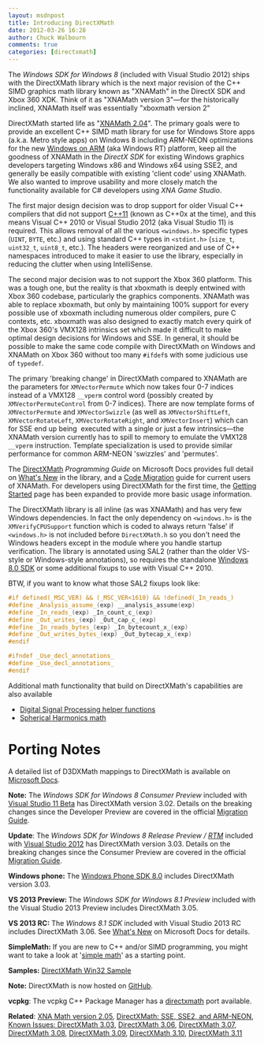 ```yaml
---
layout: msdnpost
title: Introducing DirectXMath
date: 2012-03-26 16:28
author: Chuck Walbourn
comments: true
categories: [directxmath]
---
```

The <em>Windows SDK for Windows 8 </em>(included with Visual Studio 2012) ships with the DirectXMath library which is the next major revision of the C++ SIMD graphics math library known as "XNAMath" in the DirectX SDK and Xbox 360 XDK. Think of it as "XNAMath version 3"—for the historically inclined, XNAMath itself was essentially "xboxmath version 2"
<!--more-->

DirectXMath started life as "<a href="https://walbourn.github.io/xna-math-version-2-04/">XNAMath 2.04</a>". The primary goals were to provide an excellent C++ SIMD math library for use for Windows Store apps (a.k.a. Metro style apps) on Windows 8 including ARM-NEON optimizations for the new <a href="https://channel9.msdn.com/posts/Building-Windows-for-the-ARM-processor-architecture">Windows on ARM</a> (aka Windows RT) platform, keep all the goodness of XNAMath in the <em>DirectX SDK</em> for existing Windows graphics developers targeting Windows x86 and Windows x64 using SSE2, and generally be easily compatible with existing 'client code' using XNAMath. We also wanted to improve usability and more closely match the functionality available for C# developers using <em>XNA Game Studio</em>.

The first major design decision was to drop support for older Visual C++ compilers that did not support <a href="https://devblogs.microsoft.com/cppblog/c11-features-in-visual-c-11/">C++11</a> (known as C++0x at the time), and this means Visual C++ 2010 or Visual Studio 2012 (aka Visual Studio 11) is required. This allows removal of all the various ``<windows.h>`` specific types (``UINT``, ``BYTE``, etc.) and using standard C++ types in ``<stdint.h>`` (``size_t``, ``uint32_t``, ``uint8_t``, etc.). The headers were reorganized and use of C++ namespaces introduced to make it easier to use the library, especially in reducing the clutter when using IntelliSense.

The second major decision was to not support the Xbox 360 platform. This was a tough one, but the reality is that xboxmath is deeply entwined with Xbox 360 codebase, particularly the graphics components. XNAMath was able to replace xboxmath, but only by maintaining 100% support for every possible use of xboxmath including numerous older compilers, pure C contexts, etc. xboxmath was also designed to exactly match every quirk of the Xbox 360's VMX128 intrinsics set which made it difficult to make optimal design decisions for Windows and SSE. In general, it should be possible to make the same code compile with DirectXMath on Windows and XNAMath on Xbox 360 without too many ``#ifdef``s with some judicious use of ``typedef``.

The primary 'breaking change' in DirectXMath compared to XNAMath are the parameters for ``XMVectorPermute`` which now takes four 0-7 indices instead of a VMX128 ``__vperm`` control word (possibly created by ``XMVectorPermuteControl`` from 0-7 indices). There are now template forms of ``XMVectorPermute`` and ``XMVectorSwizzle`` (as well as ``XMVectorShiftLeft``, ``XMVectorRotateLeft``, ``XMVectorRotateRight``, and ``XMVectorInsert``) which can for SSE end up being  executed with a single or just a few intrinsics—the XNAMath version currently has to spill to memory to emulate the VMX128 ``__vperm`` instruction. Template specialization is used to provide similar performance for common ARM-NEON 'swizzles' and 'permutes'.

The <a href="https://docs.microsoft.com/en-us/windows/desktop/dxmath/directxmath-portal">DirectXMath</a> <em>Programming Guide</em> on Microsoft Docs provides full detail on <a href="https://docs.microsoft.com/en-us/windows/desktop/dxmath/pg-xnamath-whatsnew">What's New</a> in the library, and a <a href="https://docs.microsoft.com/en-us/windows/desktop/dxmath/pg-xnamath-migration">Code Migration</a> guide for current users of XNAMath. For developers using DirectXMath for the first time, the <a href="https://docs.microsoft.com/en-us/windows/desktop/dxmath/pg-xnamath-getting-started">Getting Started</a> page has been expanded to provide more basic usage information.

The DirectXMath library is all inline (as was XNAMath) and has very few Windows dependencies. In fact the only dependency on ``<windows.h>`` is the ``XMVerifyCPUSupport`` function which is coded to always return 'false' if ``<windows.h>`` is not included before ``DirectXMath.h`` so you don't need the Windows headers except in the module where you handle startup verification. The library is annotated using SAL2 (rather than the older VS-style or Windows-style annotations), so requires the standalone <a href="https://developer.microsoft.com/en-us/windows/downloads/sdk-archive">Windows 8.0 SDK</a> or some additional fixups to use with Visual C++ 2010.

BTW, if you want to know what those SAL2 fixups look like:

```cpp
#if defined(_MSC_VER) && (_MSC_VER<1610) && !defined(_In_reads_)
#define _Analysis_assume_(exp) __analysis_assume(exp)
#define _In_reads_(exp) _In_count_c_(exp)
#define _Out_writes_(exp) _Out_cap_c_(exp)
#define _In_reads_bytes_(exp) _In_bytecount_x_(exp)
#define _Out_writes_bytes_(exp) _Out_bytecap_x_(exp)
#endif

#ifndef _Use_decl_annotations_
#define _Use_decl_annotations_
#endif
```

Additional math functionality that build on DirectXMath's capabilities are also available

<ul>
 	<li><a href="https://walbourn.github.io/xdsp-h-digital-signal-processing-helper-functions/">Digital Signal Processing helper functions</a></li>
 	<li><a href="https://walbourn.github.io/spherical-harmonics-math/">Spherical Harmonics math</a></li>
</ul>

<h1>Porting Notes</h1>

A detailed list of D3DXMath mappings to DirectXMath is available on <a href="https://docs.microsoft.com/en-us/windows/desktop/dxmath/pg-xnamath-migration-d3dx">Microsoft Docs</a>.

<strong>Note:</strong> The <em>Windows SDK for Windows 8 Consumer Preview </em>included with <a href="https://walbourn.github.io/visual-studio-11-beta/">Visual Studio 11 Beta</a> has DirectXMath version 3.02. Details on the breaking changes since the Developer Preview are covered in the official <a href="http://go.microsoft.com/fwlink/?LinkID=242888">Migration Guide</a>.

<strong>Update</strong>: The <em>Windows SDK for Windows 8 Release Preview / <a href="">RTM</a> </em>included with <a href="https://walbourn.github.io/visual-studio-2012-release-candidate/">Visual Studio 2012</a> has DirectXMath version 3.03. Details on the breaking changes since the Consumer Preview are covered in the official <a href="http://go.microsoft.com/fwlink/?LinkId=251943">Migration Guide</a>.

<strong>Windows phone:</strong> The <a href="http://go.microsoft.com/fwlink/?LinkID=261873">Windows Phone SDK 8.0</a> includes DirectXMath version 3.03.

<strong>VS 2013 Preview: </strong>The <em>Windows SDK for Windows 8.1 Preview</em> included with the Visual Studio 2013 Preview includes DirectXMath 3.05.

<strong>VS 2013 RC:</strong> The <em>Windows 8.1 SDK </em>included with Visual Studio 2013 RC includes DirectXMath 3.06. See <a href="https://docs.microsoft.com/en-us/windows/desktop/dxmath/pg-xnamath-whatsnew">What's New</a> on Microsoft Docs for details.

<strong>SimpleMath:</strong> If you are new to C++ and/or SIMD programming, you might want to take a look at '<a href="https://github.com/Microsoft/DirectXTK/wiki/SimpleMath">simple math</a>' as a starting point.

<strong>Samples:</strong> <a href="https://github.com/walbourn/directx-sdk-samples/tree/master/Collision">DirectXMath Win32 Sample</a>

<strong>Note:</strong> DirectXMath is now hosted on <a href="https://github.com/Microsoft/DirectXMath">GitHub</a>.

<strong>vcpkg</strong>: The vcpkg C++ Package Manager has a [directxmath](https://github.com/microsoft/vcpkg/tree/master/ports/directxmath) port available.

<strong>Related</strong>: <a href="https://walbourn.github.io/xna-math-version-2-05-smoothing-the-transition-to-directxmath/">XNA Math version 2.05</a>, <a href="https://walbourn.github.io/directxmath-sse-sse2-and-arm-neon/">DirectXMath: SSE, SSE2, and ARM-NEON</a>, <a href="https://walbourn.github.io/known-issues-directxmath-3-03/">Known Issues: DirectXMath 3.03</a>, <a href="https://walbourn.github.io/directxmath-3-06/">DirectXMath 3.06</a>, <a href="https://walbourn.github.io/directxmath-3-07/">DirectXMath 3.07</a>, <a href="https://walbourn.github.io/directxmath-3-08/">DirectXMath 3.08</a>, <a href="https://walbourn.github.io/directxmath-3-09/">DirectXMath 3.09</a>, <a href="https://walbourn.github.io/directxmath-3-10/">DirectXMath 3.10</a>, <a href="https://walbourn.github.io/directxmath-3-11/">DirectXMath 3.11</a>

